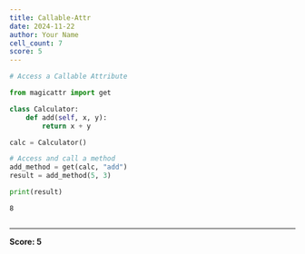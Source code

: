```yaml
---
title: Callable-Attr
date: 2024-11-22
author: Your Name
cell_count: 7
score: 5
---
```


```python
# Access a Callable Attribute
```


```python
from magicattr import get
```


```python
class Calculator:
    def add(self, x, y):
        return x + y


```


```python
calc = Calculator()
```


```python
# Access and call a method
add_method = get(calc, "add")
result = add_method(5, 3)

```


```python
print(result)
```

    8



```python

```


---
**Score: 5**
